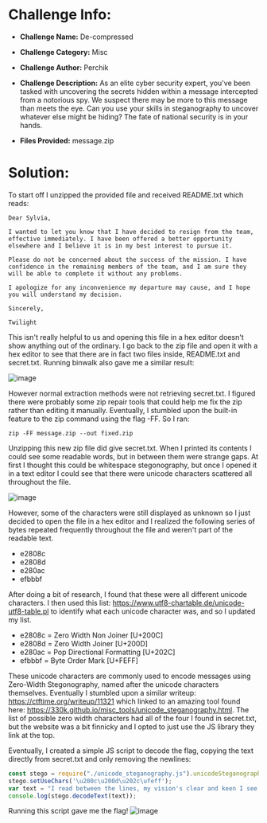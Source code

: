 # Challenge Info:

* **Challenge Name:** De-compressed

* **Challenge Category:** Misc

* **Challenge Author:** Perchik

* **Challenge Description:** As an elite cyber security expert, you've been tasked with uncovering the secrets hidden within a message intercepted from a notorious spy. We suspect there may be more to this message than meets the eye. Can you use your skills in steganography to uncover whatever else might be hiding? The fate of national security is in your hands.

* **Files Provided:** message.zip

# Solution:

To start off I unzipped the provided file and received README.txt which reads:
```
Dear Sylvia,

I wanted to let you know that I have decided to resign from the team, effective immediately. I have been offered a better opportunity elsewhere and I believe it is in my best interest to pursue it.

Please do not be concerned about the success of the mission. I have confidence in the remaining members of the team, and I am sure they will be able to complete it without any problems.

I apologize for any inconvenience my departure may cause, and I hope you will understand my decision.

Sincerely,

Twilight
```
This isn't really helpful to us and opening this file in a hex editor doesn't show anything out of the ordinary. I go back to the zip file and open it with a hex editor to see that there are in fact two files inside, README.txt and secret.txt. Running binwalk also gave me a similar result:

![image](https://user-images.githubusercontent.com/91157382/231617684-071bc372-a338-4890-adae-5560ea4e0fa9.png)

However normal extraction methods were not retrieving secret.txt. I figured there were probably some zip repair tools that could help me fix the zip rather than editing it manually. Eventually, I stumbled upon the built-in feature to the zip command using the flag -FF. So I ran:
```
zip -FF message.zip --out fixed.zip
```
Unzipping this new zip file did give secret.txt. When I printed its contents I could see some readable words, but in between them were strange gaps. At first I thought this could be whitespace stegonography, but once I opened it in a text editor I could see that there were unicode characters scattered all throughout the file.

![image](https://user-images.githubusercontent.com/91157382/231618624-55e45880-d05d-47a8-a4a4-d03325594d49.png)

However, some of the characters were still displayed as unknown so I just decided to open the file in a hex editor and I realized the following series of bytes repeated frequently throughout the file and weren't part of the readable text.
* e2808c
* e2808d
* e280ac
* efbbbf

After doing a bit of research, I found that these were all different unicode characters. I then used this list: https://www.utf8-chartable.de/unicode-utf8-table.pl to identify what each unicode character was, and so I updated my list.
* e2808c = Zero Width Non Joiner [U+200C]
* e2808d = Zero Width Joiner [U+200D]
* e280ac = Pop Directional Formatting [U+202C]
* efbbbf = Byte Order Mark [U+FEFF]

These unicode characters are commonly used to encode messages using Zero-Width Stegonography, named after the unicode characters themselves. Eventually I stumbled upon a similar writeup: https://ctftime.org/writeup/11321 which linked to an amazing tool found here: https://330k.github.io/misc_tools/unicode_steganography.html. The list of possible zero width characters had all of the four I found in secret.txt, but the website was a bit finnicky and I opted to just use the JS library they link at the top.

Eventually, I created a simple JS script to decode the flag, copying the text directly from secret.txt and only removing the newlines:
```js
const stego = require("./unicode_steganography.js").unicodeSteganographer;
stego.setUseChars('\u200c\u200d\u202c\ufeff');
var text = "‌‌‌‌‍‌‍‌I ‌‌‌‌‍‬‬‍read‌‌‌‌‍﻿‌﻿ ‌‌‌‌‍﻿‌‬between ‌‌‌‌‍‬‍‍‌‌‌‌‍‬‍﻿the‌‌‌‌‍‬‌‍‌‌‌‌‍﻿‌‬ lines, my ‌‌‌‌‍‬‍‌vision'‌‌‌‌‌‬‌‌s ‌‌‌‌‍﻿‍‌‌‌‌‌‍‬‬‌‌‌‌‌‍‬‍‍clear‌‌‌‌‌‬‌‌ and‌‌‌‌‍‍‌‬ keen‌‌‌‌‍‌‍‍ I‌‌‌‌‍‌‌‍ ‌‌‌‌‍‌‍‌see ‌‌‌‌‍‌﻿‍the hidden‌‌‌‌‍‌‍‍ ‌‌‌‌‌‬﻿‌meanings, ‌‌‌‌‌‬‌‌the truths ‌‌‌‌‍‌‬‍that‌‌‌‌‌‬‌‌‌‌‌‌‍‬‌‍ ‌‌‌‌‍‬﻿‍are unseen ‌‌‌‌‌‬‌‌I don'‌‌‌‌‍﻿‌﻿t ‌‌‌‌‍﻿‍‌‌‌‌‌‍‬‬‍‌‌‌‌‍‬﻿‌just‌‌‌‌‍‬﻿‌‌‌‌‌‌‬‌‌‌‌‌‌‍‬﻿﻿‌‌‌‌‍‬﻿‬‌‌‌‌‌‬‌‌ take ‌‌‌‌‍﻿‍‌things ‌‌‌‌‍‬‬‌at ‌‌‌‌‍‬‍‍face value,‌‌‌‌‌‬‌‌‌‌‌‌‍﻿‍‌ ‌‌‌‌‍‬‍‍that‌‌‌‌‍‬‌‍‌‌‌‌‍‬﻿‍‌‌‌‌‌‬﻿‬'s not‌‌‌‌‌‌‬‬ my‌‌‌‌‍‬‍‌‌‌‌‌‍‬‌‍ ‌‌‌‌‍‬﻿‍style I ‌‌‌‌‍﻿‬﻿‌‌‌‌‍﻿‍‌dig‌‌‌‌‌﻿‌‍‌‌‌‌‍‬﻿‍ ‌‌‌‌‌﻿‌﻿deep and I uncover‌‌‌‌‍‍﻿﻿‌‌‌‌‍﻿‍‌, the ‌‌‌‌‌﻿‌‌hidden‌‌‌‌‍‍﻿﻿ ‌‌‌‌‍‬‬﻿‌‌‌‌‍‬‬‍treasures‌‌‌‌‍‬‌﻿ ‌‌‌‌‍‬‬﻿that‌‌‌‌‍‍﻿﻿‌‌‌‌‍‬‌‬‌‌‌‌‌﻿‍‌‌‌‌‌‍‬‌﻿ ‌‌‌‌‍‬‬﻿‌‌‌‌‍‍﻿﻿are‌‌‌‌‌﻿‍‌ compiled‌‌‌‌‍‬﻿‬ ‌‌‌‌‍‬‍‌‌‌‌‌‍‍﻿﻿‌‌‌‌‍﻿‌‬‌‌‌‌‌﻿‌﻿‌‌‌‌‍‬﻿‌‌‌‌‌‌﻿‍‌‌‌‌‌‍﻿‬‌‌‌‌‌‍﻿﻿‍";
console.log(stego.decodeText(text));
```
Running this script gave me the flag!
![image](https://user-images.githubusercontent.com/91157382/231627614-cdcec425-5e9d-45a6-84ce-54359cc84ad9.png)

